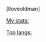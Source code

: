 [Iloveoldman]

[My stats:](https://github-readme-stats.vercel.app/api?username=YOUR_USERNAME&show_icons=true&theme=tokyonight)

[Top langs:](https://github-readme-stats.vercel.app/api/top-langs/?username=YOUR_USERNAME&layout=compact&theme=tokyonight)
